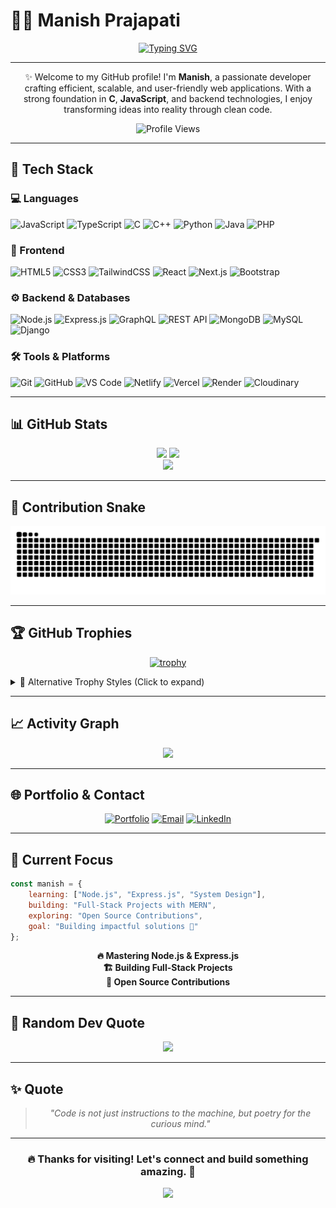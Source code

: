# 👨‍💻 Manish Prajapati

<div align="center">
  
[![Typing SVG](https://readme-typing-svg.demolab.com?font=Fira+Code&weight=600&size=28&duration=3000&pause=1000&color=3B82F6&center=true&vCenter=true&width=600&lines=Web+Developer+%F0%9F%92%BB;Tech+Enthusiast+%E2%9A%A1;Lifelong+Learner+%F0%9F%93%9A;Building+Amazing+Products+%F0%9F%9A%80)](https://git.io/typing-svg)

</div>

---

<div align="center">

✨ Welcome to my GitHub profile! I'm **Manish**, a passionate developer crafting efficient, scalable, and user-friendly web applications. With a strong foundation in **C**, **JavaScript**, and backend technologies, I enjoy transforming ideas into reality through clean code.

![Profile Views](https://komarev.com/ghpvc/?username=codewithmanish102003&color=3B82F6&style=flat-square&label=Profile+Views)

</div>

---

## 🚀 Tech Stack  

### 💻 Languages  
![JavaScript](https://img.shields.io/badge/-JavaScript-05122A?style=flat&logo=javascript)  ![TypeScript](https://img.shields.io/badge/-TypeScript-05122A?style=flat&logo=typescript)  ![C](https://img.shields.io/badge/-C-05122A?style=flat&logo=c)  ![C++](https://img.shields.io/badge/-C++-05122A?style=flat&logo=cplusplus)  ![Python](https://img.shields.io/badge/-Python-05122A?style=flat&logo=python)  ![Java](https://img.shields.io/badge/-Java-05122A?style=flat&logo=java)  ![PHP](https://img.shields.io/badge/-PHP-05122A?style=flat&logo=php)  

### 🎨 Frontend  
![HTML5](https://img.shields.io/badge/-HTML5-05122A?style=flat&logo=html5)  ![CSS3](https://img.shields.io/badge/-CSS3-05122A?style=flat&logo=css3)  ![TailwindCSS](https://img.shields.io/badge/-TailwindCSS-05122A?style=flat&logo=tailwindcss)  ![React](https://img.shields.io/badge/-React-05122A?style=flat&logo=react)  ![Next.js](https://img.shields.io/badge/-Next.js-05122A?style=flat&logo=nextdotjs)  ![Bootstrap](https://img.shields.io/badge/-Bootstrap-05122A?style=flat&logo=bootstrap)  

### ⚙️ Backend & Databases  
![Node.js](https://img.shields.io/badge/-Node.js-05122A?style=flat&logo=nodedotjs)  ![Express.js](https://img.shields.io/badge/-Express.js-05122A?style=flat&logo=express)  ![GraphQL](https://img.shields.io/badge/-GraphQL-05122A?style=flat&logo=graphql)  ![REST API](https://img.shields.io/badge/-REST%20API-05122A?style=flat&logo=fastapi)  ![MongoDB](https://img.shields.io/badge/-MongoDB-05122A?style=flat&logo=mongodb)  ![MySQL](https://img.shields.io/badge/-MySQL-05122A?style=flat&logo=mysql)  ![Django](https://img.shields.io/badge/-Django-05122A?style=flat&logo=django)  

### 🛠 Tools & Platforms  
![Git](https://img.shields.io/badge/-Git-05122A?style=flat&logo=git)  ![GitHub](https://img.shields.io/badge/-GitHub-05122A?style=flat&logo=github)  ![VS Code](https://img.shields.io/badge/-VS%20Code-05122A?style=flat&logo=visualstudiocode)  ![Netlify](https://img.shields.io/badge/-Netlify-05122A?style=flat&logo=netlify)  ![Vercel](https://img.shields.io/badge/-Vercel-05122A?style=flat&logo=vercel)  ![Render](https://img.shields.io/badge/-Render-05122A?style=flat&logo=render)  ![Cloudinary](https://img.shields.io/badge/-Cloudinary-05122A?style=flat&logo=cloudinary)  

---

## 📊 GitHub Stats

<div align="center">
  <img height="180em" src="https://github-readme-stats.vercel.app/api?username=codewithmanish102003&show_icons=true&theme=tokyonight&hide_border=true&bg_color=0D1117&title_color=3B82F6&icon_color=3B82F6&text_color=E5E7EB&count_private=true"/>
  <img height="180em" src="https://github-readme-stats.vercel.app/api/top-langs/?username=codewithmanish102003&layout=compact&theme=tokyonight&hide_border=true&bg_color=0D1117&title_color=3B82F6&text_color=E5E7EB&langs_count=8"/>
</div>

<div align="center">
  <img src="https://github-readme-streak-stats.herokuapp.com/?user=codewithmanish102003&theme=tokyonight&hide_border=true&background=0D1117&ring=3B82F6&fire=3B82F6&currStreakLabel=3B82F6"/>
</div>

---

## 🐍 Contribution Snake

<div align="center">
  <picture>
    <source media="(prefers-color-scheme: dark)" srcset="https://raw.githubusercontent.com/codewithmanish102003/codewithmanish102003/output/github-contribution-grid-snake-dark.svg">
    <source media="(prefers-color-scheme: light)" srcset="https://raw.githubusercontent.com/codewithmanish102003/codewithmanish102003/output/github-contribution-grid-snake.svg">
    <img alt="github contribution grid snake animation" src="https://raw.githubusercontent.com/codewithmanish102003/codewithmanish102003/output/github-contribution-grid-snake.svg">
  </picture>
</div>

---

## 🏆 GitHub Trophies

<div align="center">
  
[![trophy](https://github-profile-trophy.vercel.app/?username=codewithmanish102003&theme=tokyonight&no-frame=true&no-bg=true&margin-w=4&column=7)](https://github.com/ryo-ma/github-profile-trophy)

</div>

<details>
<summary>🎯 Alternative Trophy Styles (Click to expand)</summary>
<br>

**Option 1: Compact with Background**
```markdown
![trophy](https://github-profile-trophy.vercel.app/?username=codewithmanish102003&theme=tokyonight&column=4&margin-w=15&margin-h=15)
```

**Option 2: Dark Theme**
```markdown
![trophy](https://github-profile-trophy.vercel.app/?username=codewithmanish102003&theme=darkhub&no-frame=true&column=7)
```

**Option 3: Gradient**
```markdown
![trophy](https://github-profile-trophy.vercel.app/?username=codewithmanish102003&theme=radical&column=7&no-bg=true)
```

</details>

---

## 📈 Activity Graph

<div align="center">
  <img src="https://github-readme-activity-graph.vercel.app/graph?username=codewithmanish102003&theme=tokyo-night&hide_border=true&bg_color=0D1117&color=3B82F6&line=3B82F6&point=E5E7EB&area=true&area_color=3B82F6"/>
</div>

---

## 🌐 Portfolio & Contact  

<div align="center">

[![Portfolio](https://img.shields.io/badge/Portfolio-Visit%20Site-3B82F6?style=for-the-badge&logo=google-chrome&logoColor=white)](https://codewme.netlify.app)
[![Email](https://img.shields.io/badge/Email-Contact%20Me-EA4335?style=for-the-badge&logo=gmail&logoColor=white)](mailto:marveluniverse1942@gmail.com)
[![LinkedIn](https://img.shields.io/badge/LinkedIn-Connect-0A66C2?style=for-the-badge&logo=linkedin&logoColor=white)](https://linkedin.com/in/manish2003prajapati)

</div>

---

## 📌 Current Focus  

```javascript
const manish = {
    learning: ["Node.js", "Express.js", "System Design"],
    building: "Full-Stack Projects with MERN",
    exploring: "Open Source Contributions",
    goal: "Building impactful solutions 🚀"
};
```

<div align="center">

**🔥 Mastering Node.js & Express.js**  
**🏗️ Building Full-Stack Projects**  
**🌱 Open Source Contributions**

</div>

---

## 💭 Random Dev Quote

<div align="center">
  
![](https://quotes-github-readme.vercel.app/api?type=horizontal&theme=tokyonight)

</div>

---

## ✨ Quote  

<div align="center">

> *"Code is not just instructions to the machine, but poetry for the curious mind."*  

</div>

---

<div align="center">

### 🔥 **Thanks for visiting! Let's connect and build something amazing.** 🚀

<img src="https://capsule-render.vercel.app/api?type=waving&color=gradient&customColorList=6,11,20&height=100&section=footer&fontSize=16"/>

</div>
